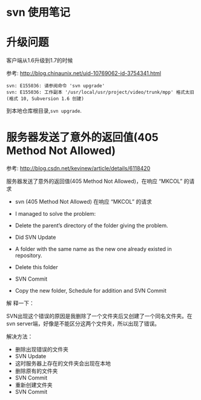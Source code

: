 # svn 使用笔记

# 升级问题

客户端从1.6升级到1.7的时候

参考: http://blog.chinaunix.net/uid-10769062-id-3754341.html

```
svn: E155036: 请参阅命令 'svn upgrade'
svn: E155036: 工作副本 '/usr/local/usr/project/video/trunk/mpp' 格式太旧 (格式 10, Subversion 1.6 创建)
```

到本地仓库根目录,`svn upgrade`.

# 服务器发送了意外的返回值(405 Method Not Allowed)

参考: http://blog.csdn.net/kevinew/article/details/6118420

服务器发送了意外的返回值(405 Method Not Allowed)，在响应 “MKCOL” 的请求
* svn (405 Method Not Allowed) 在响应 “MKCOL” 的请求

* I managed to solve the problem:
* Delete the parent’s directory of the folder giving the problem.
* Did SVN Update
* A folder with the same name as the new one already existed in repository.
* Delete this folder
* SVN Commit
* Copy the new folder, Schedule for addition and SVN Commit 

解 释一下：

SVN出现这个错误的原因是我删除了一个文件夹后又创建了一个同名文件夹。在svn server端，好像是不能区分这两个文件夹，所以出现了错误。

解决方法：

* 删除出现错误的文件夹
* SVN Update
* 这时服务器上存在的文件夹会出现在本地
* 删除原有的文件夹
* SVN Commit
* 重新创建文件夹
* SVN Commit